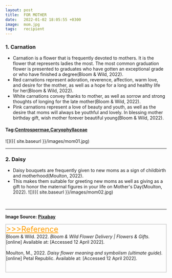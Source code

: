 ```yaml
---
layout: post
title:  FOR MOTHER
date:   2022-01-02 18:05:55 +0300
image:  mom.jpg
tags:   recipient
---
```

### 1. Carnation
* Carnation is a flower that is frequently devoted to mothers. It is the flower that represents ladies the most. The most common graduation flower is presented to graduates who have gotten an exceptional grade or who have finished a degree(Bloom & Wild, 2022).
* Red carnations represent adoration, reverence, affection, warm love, and desire for the mother, as well as a hope for a long and healthy life for her(Bloom & Wild, 2022).
* White carnations convey thanks to mother, as well as sorrow and strong thoughts of longing for the late mother(Bloom & Wild, 2022).
* Pink carnations represent a love of beauty and youth, as well as the desire that moms will always be youthful and lovely. In blessing mother birthday gift, wish mother forever beautiful young(Bloom & Wild, 2022).

#### Tag:[Centrospermae](/centrospermae),[Caryophyllaceae](/caryophyllaceae)
![]({{ site.baseurl }}/images/mom01.jpg)
<br>

***

### 2. Daisy
* Daisy bouquets are frequently given to new moms as a sign of childbirth and motherhood(Moulton, 2022).
* This makes them suitable for greeting new moms as well as giving as a gift to honor the maternal figures in your life on Mother's Day(Moulton, 2022).
![]({{ site.baseurl }}/images/mom02.jpg)
<br>

***

__Image Source:__ <a href="https://pixabay.com/">__Pixabay__</a>


<html lang="en">
 
<head>
    <meta charset="UTF-8">
    <title>Title</title>
</head>
 
<body>
    <div style="border: 2px solid lightgray;">
    <a href="javascript:;" id="btn" style="font-size: 24px; font-style: bold; color:rgb(255, 157, 0);">
        >>>Reference</a>
    <span id="content">
        <br>
        Bloom & Wild. 2022. <i>Bloom & Wild Flower Delivery | Flowers & Gifts.</i> [online] Available at: <https://www.bloomandwild.com/the-symbolism-and-colour-meaning-of-carnations> [Accessed 12 April 2022].<br><br>
        Moulton, M., 2022. <i>Daisy flower meaning and symbolism (ultimate guide).</i> [online] Petal Republic. Available at: <https://www.petalrepublic.com/daisy-flower-meaning/>[Accessed 12 April 2022].<br><br>
        <br>
    </span>
    </div>
    <script type="text/javascript">
        //获取button按钮
        var btn = document.getElementById('btn');
        //获取p
        var content = document.getElementById('content');
        //获取p中的内容
        var str = content.innerHTML;
        //定义一个变量，表示当前的状态（收缩、展开）
        var onOff = true; // true表示展开
        btn.onclick = function() {
            if (onOff) {
                content.innerHTML = str.substr(0, 0);
            } else {
                //说明当前状态是收缩的，需要展开
                content.innerHTML = str
            }
            onOff = !onOff; //每点击一次，改变一次展开、收缩状态
            return false; //阻止a标签的默认事件
        }
    </script>

</body>
 
</html>